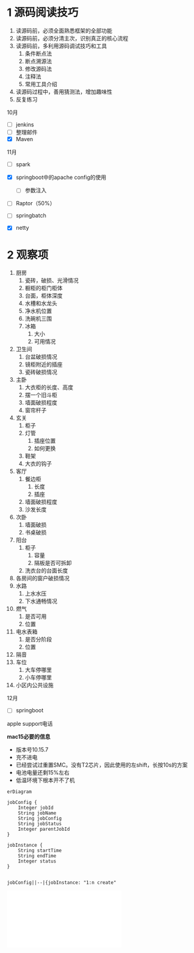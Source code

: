 # 1 源码阅读技巧

1. 读源码前，必须全面熟悉框架的全部功能
2. 读源码前，必须分清主次，识别真正的核心流程
3. 读源码前，多利用源码调试技巧和工具
   1. 条件断点法
   2. 断点溯源法
   3. 修改源码法
   4. 注释法
   5. 常用工具介绍
4. 读源码过程中，善用猜测法，增加趣味性
5. 反复练习





10月

- [ ] jenkins
- [ ] 整理邮件
- [x] Maven

11月

- [ ] spark
- [x] springboot中的apache config的使用
  - [ ] 参数注入
- [ ] Raptor（50%）
- [ ] springbatch
- [x] netty





# 2 观察项

1. 厨房
   1. 瓷砖，破损、光滑情况
   2. 橱柜的柜门柜体
   3. 台面，柜体深度
   4. 水槽和水龙头
   5. 净水机位置
   6. 洗碗机三围
   7. 冰箱
      1. 大小
      2. 可用情况
2. 卫生间
   1. 台盆破损情况
   2. 镜柜附近的插座
   3. 瓷砖破损情况
3. 主卧
   1. 大衣柜的长度、高度
   2. 摆一个旧斗柜
   3. 墙面破损程度
   4. 窗帘杆子
4. 玄关
   1. 柜子
   2. 灯管
      1. 插座位置
      2. 如何更换
   3. 鞋架
   4. 大衣的钩子
5. 客厅
   1. 餐边柜
      1. 长度
      2. 插座
   2. 墙面破损程度
   3. 沙发长度
6. 次卧
   1. 墙面破损
   2. 书桌破损
7. 阳台
   1. 柜子
      1. 容量
      2. 隔板是否可拆卸
   2. 洗衣台的台面长度
8. 各房间的窗户破损情况
9. 水路
   1. 上水水压
   2. 下水通畅情况
10. 燃气
    1. 是否可用
    2. 位置
11. 电水表箱
    1. 是否分阶段
    2. 位置
12. 隔音
13. 车位
    1. 大车停哪里
    2. 小车停哪里
14. 小区内公共设施

12月

- [ ] springboot



apple support电话



**mac15必要的信息**

- 版本号10.15.7
- 充不进电
- 已经尝试过重置SMC。没有T2芯片，因此使用的左shift，长按10s的方案
- 电池电量还剩15%左右
- 低温环境下根本开不了机

```mermaid
erDiagram

jobConfig {
	Integer jobId
	String jobName
	String jobConfig
	String jobStatus
	Integer parentJobId
}

jobInstance {
	String startTime
	String endTime
	Integer status
}


jobConfig||--|{jobInstance: "1:n create"
```


![workflow.excalidraw](../Excalidraw/workflow.excalidraw.md)